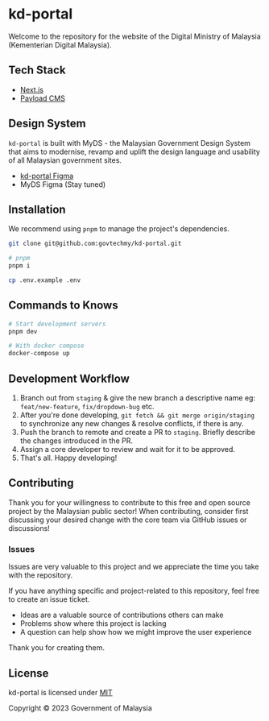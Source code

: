 # kd-portal

Welcome to the repository for the website of the Digital Ministry of Malaysia (Kementerian Digital Malaysia).

## Tech Stack

- [Next.js](https://nextjs.org/)
- [Payload CMS](https://github.com/payloadcms/payload)

## Design System

`kd-portal` is built with MyDS - the Malaysian Government Design System that aims to modernise, revamp and uplift the design language and usability of all Malaysian government sites.
- [kd-portal Figma](https://www.figma.com/design/qfLxnLhraputrVraVOKD6n)
- MyDS Figma (Stay tuned)

## Installation

We recommend using `pnpm` to manage the project's dependencies.

```sh
git clone git@github.com:govtechmy/kd-portal.git

# pnpm
pnpm i

cp .env.example .env
```

## Commands to Knows

```bash
# Start development servers
pnpm dev

# With docker compose
docker-compose up
```

## Development Workflow

1. Branch out from `staging` & give the new branch a descriptive name eg: `feat/new-feature`, `fix/dropdown-bug` etc.
2. After you're done developing, `git fetch && git merge origin/staging` to synchronize any new changes & resolve conflicts, if there is any.
3. Push the branch to remote and create a PR to `staging`. Briefly describe the changes introduced in the PR.
4. Assign a core developer to review and wait for it to be approved.
5. That's all. Happy developing!

## Contributing

Thank you for your willingness to contribute to this free and open source project by the Malaysian public sector! When contributing, consider first discussing your desired change with the core team via GitHub issues or discussions!

### Issues

Issues are very valuable to this project and we appreciate the time you take with the repository.

If you have anything specific and project-related to this repository, feel free to create an issue ticket.

- Ideas are a valuable source of contributions others can make
- Problems show where this project is lacking
- A question can help show how we might improve the user experience

Thank you for creating them.

## License

kd-portal is licensed under [MIT](./LICENSE.md)

Copyright © 2023 Government of Malaysia